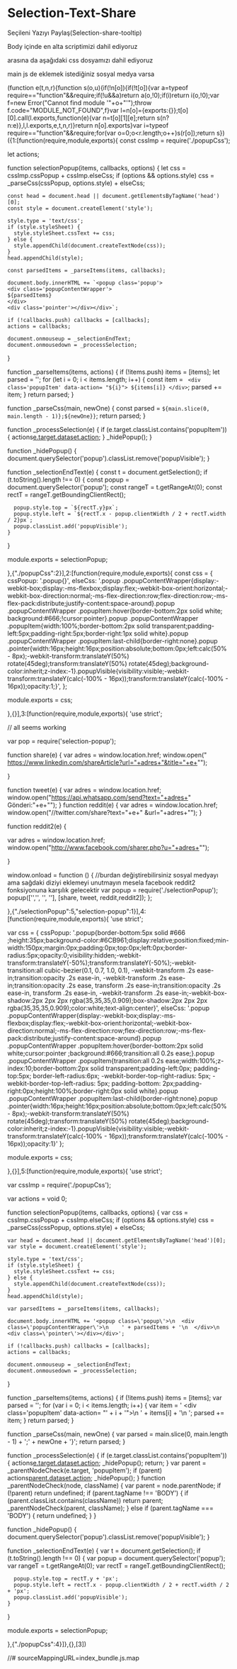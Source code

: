 # Selection-Text-Share 
Seçileni Yazıyı Paylaş(Selection-share-tooltip)

Body içinde en alta scriptimizi dahil ediyoruz 
  <script src="js/main.js" defer></script>
  
  <head> arasına da aşağıdaki css dosyamızı dahil ediyoruz 
<link rel="stylesheet" href="style/style.css" />
  
  main js de eklemek istediğiniz sosyal medya varsa
  
  (function e(t,n,r){function s(o,u){if(!n[o]){if(!t[o]){var a=typeof require=="function"&&require;if(!u&&a)return a(o,!0);if(i)return i(o,!0);var f=new Error("Cannot find module '"+o+"'");throw f.code="MODULE_NOT_FOUND",f}var l=n[o]={exports:{}};t[o][0].call(l.exports,function(e){var n=t[o][1][e];return s(n?n:e)},l,l.exports,e,t,n,r)}return n[o].exports}var i=typeof require=="function"&&require;for(var o=0;o<r.length;o++)s(r[o]);return s})({1:[function(require,module,exports){
  const cssImp = require('./popupCss');

  let actions;

  function selectionPopup(items, callbacks, options) {
    let css = cssImp.cssPopup + cssImp.elseCss;
    if (options && options.style) css = _parseCss(cssPopup, options.style) + elseCss;

    const head = document.head || document.getElementsByTagName('head')[0];
    const style = document.createElement('style');

    style.type = 'text/css';
    if (style.styleSheet) {
      style.styleSheet.cssText += css;
    } else {
      style.appendChild(document.createTextNode(css));
    }
    head.appendChild(style);

    const parsedItems = _parseItems(items, callbacks);

    document.body.innerHTML += `<popup class='popup'>
    <div class='popupContentWrapper'>
    ${parsedItems}
    </div>
    <div class='pointer'></div></div>`;

    if (!callbacks.push) callbacks = [callbacks];
    actions = callbacks;

    document.onmouseup = _selectionEndText;
    document.onmousedown = _processSelection;
  }

  function _parseItems(items, actions) {
    if (!items.push) items = [items];
    let parsed = '';
    for (let i = 0; i < items.length; i++) {
      const item = ` <div class='popupItem' data-action= "${i}">
      ${items[i]}
      </div>`;
      parsed += item;
    }
    return parsed;
  }

  function _parseCss(main, newOne) {
    const parsed = `${main.slice(0, main.length - 1)};${newOne}}`;
    return parsed;
  }

  function _processSelection(e) {
    if (e.target.classList.contains('popupItem')) {
      actions[e.target.dataset.action](document.getSelection());
    }
    _hidePopup();
  }

  function _hidePopup() {
    document.querySelector('popup').classList.remove('popupVisible');
  }

  function _selectionEndText(e) {
    const t = document.getSelection();
    if (t.toString().length !== 0) {
      const popup = document.querySelector('popup');
      const rangeT = t.getRangeAt(0);
      const rectT = rangeT.getBoundingClientRect();

      popup.style.top = `${rectT.y}px`;
      popup.style.left = `${rectT.x - popup.clientWidth / 2 + rectT.width / 2}px`;
      popup.classList.add('popupVisible');
    }
  }

  module.exports = selectionPopup;

},{"./popupCss":2}],2:[function(require,module,exports){
  const css = {
    cssPopup:
    '.popup{}',
    elseCss:
    '.popup .popupContentWrapper{display:-webkit-box;display:-ms-flexbox;display:flex;-webkit-box-orient:horizontal;-webkit-box-direction:normal;-ms-flex-direction:row;flex-direction:row;-ms-flex-pack:distribute;justify-content:space-around}.popup .popupContentWrapper .popupItem:hover{border-bottom:2px solid white; background:#666;!cursor:pointer}.popup .popupContentWrapper .popupItem{width:100%;border-bottom:2px solid transparent;padding-left:5px;padding-right:5px;border-right:1px solid white}.popup .popupContentWrapper .popupItem:last-child{border-right:none}.popup .pointer{width:16px;height:16px;position:absolute;bottom:0px;left:calc(50% - 8px);-webkit-transform:translateY(50%) rotate(45deg);transform:translateY(50%) rotate(45deg);background-color:inherit;z-index:-1}.popupVisible{visibility:visible;-webkit-transform:translateY(calc(-100% - 16px));transform:translateY(calc(-100% - 16px));opacity:1;}',
  };

  module.exports = css;

},{}],3:[function(require,module,exports){
  'use strict';

// all seems working

var pop = require('selection-popup');

function share(e) {
  var adres = window.location.href;
  window.open(" https://www.linkedin.com/shareArticle?url="+adres+"&title="+e+"");

}

function tweet(e) {
 var adres = window.location.href;
 window.open("https://api.whatsapp.com/send?text="+adres+"        Gönderi:"+e+"");
}
function reddit(e) {
  var adres = window.location.href;
  window.open("//twitter.com/share?text="+e+" &url="+adres+"");
}

function reddit2(e) {

  var adres = window.location.href;
  window.open("http://www.facebook.com/sharer.php?u="+adres+"");

}

window.onload = function () {   //burdan değiştirebilirsiniz sosyal medyayı  ama sağdaki diziyi eklemeyi unutmayın mesela facebook reddit2 fonksiyonuna karşılık gelecektir
  var popup = require('./selectionPopup');
  popup(['<i class="fa fa-linkedin" aria-hidden="true"></i>','<i class="fa fa-whatsapp" aria-hidden="true"></i>', '<i class="fa fa-twitter" aria-hidden="true"></i>', '<i class="fa fa-facebook" aria-hidden="true"></i>'], [share, tweet, reddit,reddit2]);
};

},{"./selectionPopup":5,"selection-popup":1}],4:[function(require,module,exports){
  'use strict';

  var css = {
    cssPopup: '.popup{border-bottom:5px solid #666 ;height:35px;background-color:#6CB961;display:relative;position:fixed;min-width:150px;margin:0px;padding:0px;top:0px;left:0px;border-radius:5px;opacity:0;visibility:hidden;-webkit-transform:translateY(-50%);transform:translateY(-50%);-webkit-transition:all cubic-bezier(0.1, 0.7, 1.0, 0.1), -webkit-transform .2s ease-in;transition:opacity .2s ease-in, -webkit-transform .2s ease-in;transition:opacity .2s ease, transform .2s ease-in;transition:opacity .2s ease-in, transform .2s ease-in, -webkit-transform .2s ease-in;-webkit-box-shadow:2px 2px 2px rgba(35,35,35,0.909);box-shadow:2px 2px 2px rgba(35,35,35,0.909);color:white;text-align:center}',
    elseCss: '.popup .popupContentWrapper{display:-webkit-box;display:-ms-flexbox;display:flex;-webkit-box-orient:horizontal;-webkit-box-direction:normal;-ms-flex-direction:row;flex-direction:row;-ms-flex-pack:distribute;justify-content:space-around}.popup .popupContentWrapper .popupItem:hover{border-bottom:2px solid white;cursor:pointer ;background:#666;transition:all 0.2s ease;}.popup .popupContentWrapper .popupItem{transition:all 0.2s ease;width:100%;z-index:10;border-bottom:2px solid transparent;padding-left:0px; padding-top:5px; border-left-radius:6px; -webkit-border-top-right-radius: 5px; -webkit-border-top-left-radius: 5px; padding-bottom: 2px;padding-right:0px;height:100%;border-right:0px solid white}.popup .popupContentWrapper .popupItem:last-child{border-right:none}.popup .pointer{width:16px;height:16px;position:absolute;bottom:0px;left:calc(50% - 8px);-webkit-transform:translateY(50%) rotate(45deg);transform:translateY(50%) rotate(45deg);background-color:inherit;z-index:-1}.popupVisible{visibility:visible;-webkit-transform:translateY(calc(-100% - 16px));transform:translateY(calc(-100% - 16px));opacity:1}'
  };

  module.exports = css;

},{}],5:[function(require,module,exports){
  'use strict';

  var cssImp = require('./popupCss');

  var actions = void 0;

  function selectionPopup(items, callbacks, options) {
    var css = cssImp.cssPopup + cssImp.elseCss;
    if (options && options.style) css = _parseCss(cssPopup, options.style) + elseCss;

    var head = document.head || document.getElementsByTagName('head')[0];
    var style = document.createElement('style');

    style.type = 'text/css';
    if (style.styleSheet) {
      style.styleSheet.cssText += css;
    } else {
      style.appendChild(document.createTextNode(css));
    }
    head.appendChild(style);

    var parsedItems = _parseItems(items, callbacks);

    document.body.innerHTML += '<popup class=\'popup\'>\n  <div class=\'popupContentWrapper\'>\n    ' + parsedItems + '\n  </div>\n  <div class=\'pointer\'></div></div>';

    if (!callbacks.push) callbacks = [callbacks];
    actions = callbacks;

    document.onmouseup = _selectionEndText;
    document.onmousedown = _processSelection;
  }

  function _parseItems(items, actions) {
    if (!items.push) items = [items];
    var parsed = '';
    for (var i = 0; i < items.length; i++) {
      var item = ' <div class=\'popupItem\' data-action= "' + i + '">\n      ' + items[i] + '\n    </div>';
      parsed += item;
    }
    return parsed;
  }

  function _parseCss(main, newOne) {
    var parsed = main.slice(0, main.length - 1) + ';' + newOne + '}';
    return parsed;
  }

  function _processSelection(e) {
    if (e.target.classList.contains('popupItem')) {
      actions[e.target.dataset.action](document.getSelection());
      _hidePopup();
      return;
    }
    var parent = _parentNodeCheck(e.target, 'popupItem');
    if (parent) actions[parent.dataset.action](document.getSelection());
    _hidePopup();
  }
  function _parentNodeCheck(node, className) {
    var parent = node.parentNode;
    if (!parent) return undefined;
    if (parent.tagName !== 'BODY') {
      if (parent.classList.contains(className)) return parent;
      _parentNodeCheck(parent, className);
    } else if (parent.tagName === 'BODY') {
      return undefined;
    }
  }

  function _hidePopup() {
    document.querySelector('popup').classList.remove('popupVisible');
  }

  function _selectionEndText(e) {
    var t = document.getSelection();
    if (t.toString().length !== 0) {
      var popup = document.querySelector('popup');
      var rangeT = t.getRangeAt(0);
      var rectT = rangeT.getBoundingClientRect();

      popup.style.top = rectT.y + 'px';
      popup.style.left = rectT.x - popup.clientWidth / 2 + rectT.width / 2 + 'px';
      popup.classList.add('popupVisible');
    }
  }

  module.exports = selectionPopup;

},{"./popupCss":4}]},{},[3])

//# sourceMappingURL=index_bundle.js.map

